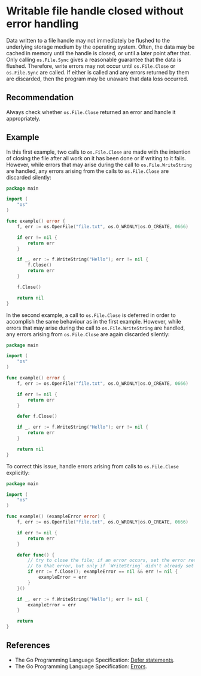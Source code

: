 # Writable file handle closed without error handling
Data written to a file handle may not immediately be flushed to the underlying storage medium by the operating system. Often, the data may be cached in memory until the handle is closed, or until a later point after that. Only calling `os.File.Sync` gives a reasonable guarantee that the data is flushed. Therefore, write errors may not occur until `os.File.Close` or `os.File.Sync` are called. If either is called and any errors returned by them are discarded, then the program may be unaware that data loss occurred.


## Recommendation
Always check whether `os.File.Close` returned an error and handle it appropriately.


## Example
In this first example, two calls to `os.File.Close` are made with the intention of closing the file after all work on it has been done or if writing to it fails. However, while errors that may arise during the call to `os.File.WriteString` are handled, any errors arising from the calls to `os.File.Close` are discarded silently:


```go
package main

import (
	"os"
)

func example() error {
	f, err := os.OpenFile("file.txt", os.O_WRONLY|os.O_CREATE, 0666)

	if err != nil {
		return err
	}

	if _, err := f.WriteString("Hello"); err != nil {
		f.Close()
		return err
	}

	f.Close()

	return nil
}

```
In the second example, a call to `os.File.Close` is deferred in order to accomplish the same behaviour as in the first example. However, while errors that may arise during the call to `os.File.WriteString` are handled, any errors arising from `os.File.Close` are again discarded silently:


```go
package main

import (
	"os"
)

func example() error {
	f, err := os.OpenFile("file.txt", os.O_WRONLY|os.O_CREATE, 0666)

	if err != nil {
		return err
	}

	defer f.Close()

	if _, err := f.WriteString("Hello"); err != nil {
		return err
	}

	return nil
}

```
To correct this issue, handle errors arising from calls to `os.File.Close` explicitly:


```go
package main

import (
	"os"
)

func example() (exampleError error) {
	f, err := os.OpenFile("file.txt", os.O_WRONLY|os.O_CREATE, 0666)

	if err != nil {
		return err
	}

	defer func() {
		// try to close the file; if an error occurs, set the error returned by `example`
		// to that error, but only if `WriteString` didn't already set it to something first
		if err := f.Close(); exampleError == nil && err != nil {
			exampleError = err
		}
	}()

	if _, err := f.WriteString("Hello"); err != nil {
		exampleError = err
	}

	return
}

```

## References
* The Go Programming Language Specification: [Defer statements](https://go.dev/ref/spec#Defer_statements).
* The Go Programming Language Specification: [Errors](https://go.dev/ref/spec#Errors).
